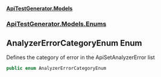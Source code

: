 #### [ApiTestGenerator.Models](ApiTestGenerator.Models.md 'ApiTestGenerator.Models')
### [ApiTestGenerator.Models.Enums](ApiTestGenerator.Models.md#ApiTestGenerator.Models.Enums 'ApiTestGenerator.Models.Enums')

## AnalyzerErrorCategoryEnum Enum

Defines the category of error in the ApiSetAnalyzerError list

```csharp
public enum AnalyzerErrorCategoryEnum
```